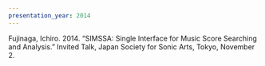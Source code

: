 ```yaml
---
presentation_year: 2014
---
```

Fujinaga, Ichiro. 2014. “SIMSSA: Single Interface for Music Score Searching and Analysis.” Invited Talk, Japan Society for Sonic Arts, Tokyo, November 2.
